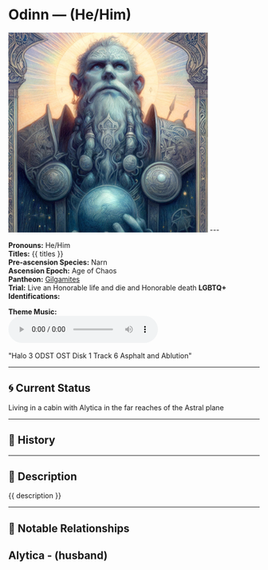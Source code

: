 # Odinn — (He/Him)

<!-- Optional -->
<img src="Odinn.jpg" alt="Odinn" width="400" />
---

**Pronouns:** He/Him  
**Titles:** {{ titles }}  
**Pre-ascension Species:** Narn  
**Ascension Epoch:** Age of Chaos  
**Pantheon:** [Gilgamites](../../pantheons/Gilgamites)  
**Trial:** Live an Honorable life and die and Honorable death
**LGBTQ+ Identifications:**   


**Theme Music:**  
<audio controls>
  <source src="Odinn | Halo 3 ODST OST Disk 1 Track 6 Asphalt and Ablution.mp4" type="audio/mpeg">
  Your browser does not support the audio element.
</audio>

"Halo 3 ODST OST Disk 1 Track 6 Asphalt and Ablution"

---

## 🌀 Current Status
Living in a cabin with Alytica in the far reaches of the Astral plane

---

## 📜 History


---

## 🧠 Description
{{ description }}

---

## 🧩 Notable Relationships
Alytica - (husband)
---
